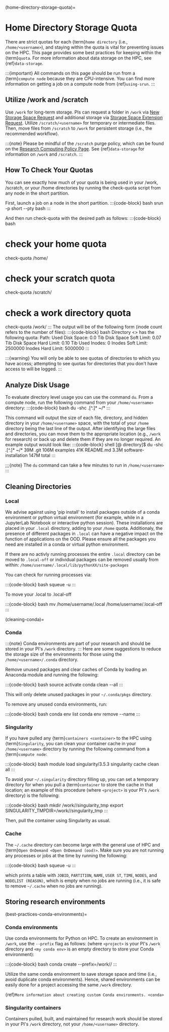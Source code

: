 (home-directory-storage-quota)=
# Home Directory Storage Quota

There are strict quotas for each {term}`home directory` (i.e., `/home/<username>`), and staying within the quota is vital for preventing issues on the HPC. This page provides some best practices for keeping within the {term}`quota`. For more information about data storage on the HPC, see {ref}`data-storage`.

:::{important}
All commands on this page should be run from a {term}`compute node` because they are CPU-intensive. You can find more information on getting a job on a compute node from {ref}`using-srun`.
:::

## Utilize /work and /scratch
Use `/work` for long-term storage. PIs can request a folder in `/work` via [New Storage Space Request] and additional storage via [Storage Space Extension Request]. Utilize `/scratch/<username>` for temporary or intermediate files. Then, move files from `/scratch` to `/work` for persistent storage (i.e., the recommended workflow).

:::{note}
Please be mindful of the `/scratch` purge policy, which can be found on the [Research Computing Policy Page]. See {ref}`data-storage` for information on `/work` and `/scratch`.
:::

## How To Check Your Quotas
You can see exactly how much of your quota is being used in your /work, /scratch, or your /home directories by running the check-quota script from any node in the short partition.

First, launch a job on a node in the short partition.
:::{code-block} bash
srun -p short --pty bash
:::

And then run check-quota with the desired path as follows:
:::{code-block} bash
# check your home quota
check-quota /home/<username>
# check your scratch quota
check-quota /scratch/<username>
# check a work directory quota
check-quota /work/<directory>
:::
The output will be of the following form (inode count refers to the number of files):
:::{code-block} bash
Directory <> has the following quota:
	Path: <directory>
	Used Disk Space: 0.0 Tib
	Disk Space Soft Limit: 0.07 Tib
	Disk Space Hard Limit: 0.10 Tib
	Used Inodes: 0
	Inodes Soft Limit: 2500000
	Inodes Hard Limit: 5000000
:::

:::{warning}
You will only be able to see quotas of directories to which you have access; attempting to see quotas for directories that you don't have access to will be logged.
:::

## Analyze Disk Usage
To evaluate directory level usage you can use the command `du`. From a compute node, run the following command from your `/home/<username>` directory:
:::{code-block} bash
du -shc .[^.]* ~/*
:::

This command will output the size of each file, directory, and hidden directory in your `/home/<username>` space, with the total of your `/home` directory being the last line of the output. After identifying the large files and directories, you can move them to the appropriate location (e.g., `/work` for research) or back up and delete them if they are no longer required. An example output would look like:
:::{code-block} shell
[<username>@<host> directory]$  du -shc .[^.]* ~/*
39M     .git
106M    examples
41K     README.md
3.3M    software-installation
147M    total
:::

;;;{note}
The `du` command can take a few minutes to run in `/home/<username>`
:::

## Cleaning Directories
### Local

We advise against using 'pip install' to install packages outside of a conda environment or python virtual environment (for example, while in a JupyterLab Notebook or interactive python session). These installations are placed in your `.local` directory, adding to your `/home` quota. Additionaly, the presence of different packages in `.local` can have a negative impact on the function of applications on the OOD. Please ensure all the packages you need are installed in a conda or virtual python environment.

If there are no activly running processes the entire `.local` directory can be moved to `.local-off` or individual packages can be removed usually from within: `/home/username/.local/lib/pythonXX/site-packages`

You can check for running processes via:

:::{code-block} bash
squeue -u <username>
:::

To move your .local to .local-off

:::{code-block} bash
mv /home/username/.local /home/username/.local-off
:::


(cleaning-conda)=
### Conda

:::{note}
Conda environments are part of your research and should be stored in your PI's `/work` directory.
:::
Here are some suggestions to reduce the storage size of the environments for those using the `/home/<username>/.conda` directory.

Remove unused packages and clear caches of Conda by loading an Anaconda module and running the following:

:::{code-block} bash
source activate <your environment>
conda clean --all
:::

This will only delete unused packages in your `~/.conda/pkgs` directory.

To remove any unused conda environments, run:

:::{code-block} bash
conda env list
conda env remove --name <your environment>
:::

### Singularity

If you have pulled any {term}`containers <container>` to the HPC using {term}`Singularity`, you can clean your container cache in your `/home/<username>` directory by running the following command from a {term}`compute node`:

:::{code-block} bash
module load singularity/3.5.3
singularity cache clean all
:::

To avoid your `~/.singularity` directory filling up, you can set a temporary directory for when you pull a {term}`container` to store the cache in that location; an example of this procedure (where `<project>` is your PI's `/work` directory) is the following:

:::{code-block} bash
mkdir /work/<project>/singularity_tmp
export SINGULARITY_TMPDIR=/work/<project>/singularity_tmp
:::

Then, pull the container using Singularity as usual.

### Cache

The `~/.cache` directory can become large with the general use of HPC and {term}`Open OnDemand <Open OnDemand (ood)>`. Make sure you are not running any processes or jobs at the time by running the following:

:::{code-block} bash
squeue -u <username>
:::

which prints a table with `JOBID`, `PARTITION`, `NAME`, `USER ST`, `TIME`, `NODES`, and `NODELIST (REASON)`, which is empty when no jobs are running (i.e., it is safe to remove `~/.cache` when no jobs are running).

## Storing research environments

(best-practices-conda-environments)=
### Conda environments

Use conda environments for Python on HPC. To create an environment in `/work`, use the `--prefix` flag as follows: (where `<project>` is your PI's `/work` directory and `<my conda env>` is an empty directory to store your Conda environment):

:::{code-block} bash
conda create --prefix=/work/<project>/<my conda env>
:::


Utilize the same conda environment to save storage space and time (i.e., avoid duplicate conda environments). Hence, shared environments can be easily done for a project accessing the same `/work` directory.


{ref}`More information about creating custom Conda environments. <conda>`

### Singularity containers

Containers pulled, built, and maintained for research work should be stored in your PI's `/work` directory, not your `/home/<username>` directory.

[New Storage Space Request]: https://bit.ly/NURC-NewStorage
[Research Computing Policy Page]: https://rc.northeastern.edu/policy/
[Storage Space Extension Request]: https://bit.ly/NURC-StorageExtension
